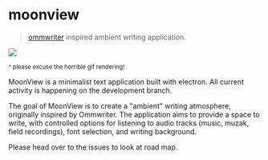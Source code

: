 # moonview
>[ommwriter](http://www.ommwriter.com/) inspired ambient writing application.

![](https://cloud.githubusercontent.com/assets/12987958/16901911/9c873950-4c1e-11e6-8060-687ecb794b32.gif)

<sub>^ please excuse the horrible gif rendering!</sub>

MoonView is a minimalist text application built with electron. All current activity is happening on the development branch. 

The goal of MoonView is to create a "ambient" writing atmosphere, originally inspired by Ommwriter. The application aims to provide a space to write, with controlled options for listening to audio tracks (music, muzak, field recordings), font selection, and writing background. 

Please head over to the issues to look at road map. 
